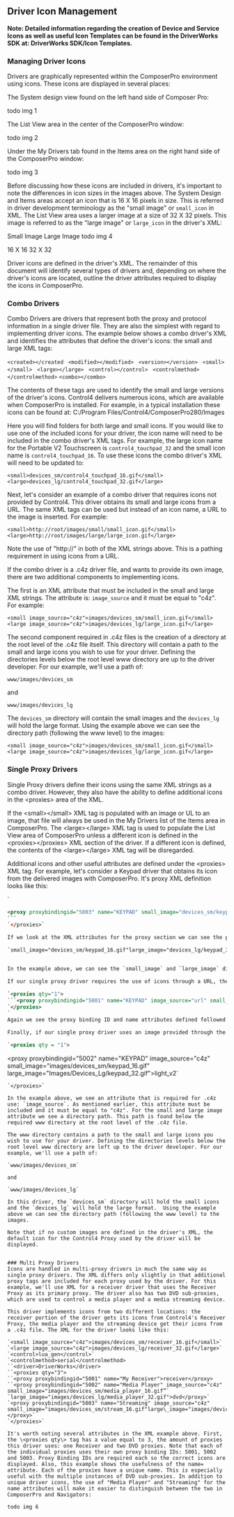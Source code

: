 ## Driver Icon Management

**Note: Detailed information regarding the creation of Device and Service Icons as well as useful Icon Templates can be found in the DriverWorks SDK at: DriverWorks SDK/Icon Templates.**


### Managing Driver Icons

Drivers are graphically represented within the ComposerPro environment using icons. These icons are displayed in several places: 

The System design view found on the left hand side of Composer Pro:

todo img 1


The List View area in the center of the ComposerPro window:

todo img 2


Under the My Drivers tab found in the Items area on the right hand side of the ComposerPro window:

todo img 3


Before discussing how these icons are included in drivers, it's important to note the differences in icon sizes in the images above. The System Design and Items areas accept an icon that is 16 X 16 pixels in size. This is referred in driver development terminology as the "small image" or `small_icon` in XML. The List View area uses a larger image at a size of 32 X 32 pixels. This image is referred to as the "large image" or `large_icon` in the driver's XML:

Small Image					Large Image
todo img 4

16 X 16                                                  32 X 32

Driver icons are defined in the driver's XML. The remainder of this document will identify several types of drivers and, depending on where the driver's icons are located, outline the driver attributes required to display the icons in ComposerPro.


### Combo Drivers
Combo Drivers are drivers that represent both the proxy and protocol information in a single driver file. They are also the simplest with regard to implementing driver icons. The example below shows a combo driver's XML and identifies the attributes that define the driver's icons: the small and large XML tags:

`<created></created`
` <modified></modified>`
` <version></version>`
` <small></small>`
` <large></large>`
` <control></control>`
` <controlmethod></controlmethod>`
`<combo></combo>`

The contents of these tags are used to identify the small and large versions of the driver's icons. Control4 delivers numerous icons, which are available when ComposerPro is installed. For example, in a typical installation these icons can be found at: C:/Program Files/Control4/ComposerPro280/Images

Here you will find folders for both large and small icons. If you would like to use one of the included icons for your driver, the icon name will need to be included in the combo driver's XML tags. For example, the large icon name for the Portable V2 Touchscreen is `control4_touchpad_32` and the small icon name is `control4_touchpad_16`. To use these icons the combo driver's XML will need to be updated to:

`<small>devices_sm/control4_touchpad_16.gif</small>`
`<large>devices_lg/control4_touchpad_32.gif</large>`

Next, let's consider an example of a combo driver that requires icons not provided by Control4. This driver obtains its small and large icons from a URL. The same XML tags can be used but instead of an icon name, a URL to the image is inserted. For example:

`<small>http://root/images/small/small_icon.gif</small>`
`<large>http://root/images/large/large_icon.gif</large>`

Note the use of "http://" in both of the XML strings above. This is a pathing requirement in using icons from a URL.

If the combo driver is a .c4z driver file, and wants to provide its own image, there are two additional components to implementing icons. 

The first is an XML attribute that must be included in the small and large XML strings. The attribute is: `image_source` and it must be equal to "c4z". For example:

`<small image_source="c4z">images/devices_sm/small_icon.gif</small>`
`<large image_source="c4z">images/devices_lg/large_icon.gif</large>`

The second component required in .c4z files is the creation of a directory at the root level of the .c4z file itself. This directory will contain a path to the small and large icons you wish to use for your driver. Defining the directories levels below the root level www directory are up to the driver developer. For our example, we'll use a path of:

`www/images/devices_sm`

and

`www/images/devices_lg`

The `devices_sm` directory will contain the small images and the `devices_lg` will hold the large format.  Using the example above we can see the directory path (following the www level) to the images:

`<small image_source="c4z">images/devices_sm/small_icon.gif</small>`
`<large image_source="c4z">images/devices_lg/large_icon.gif</large>`


### Single Proxy Drivers
Single Proxy drivers define their icons using the same XML strings as a combo driver. However, they also have the ability to define additional icons in the \<proxies\> area of the XML.

If the \<small\>\</small\> XML tag is populated with an image or UL to an image, that file will always be used in the My Drivers list of the Items area in ComposerPro. The \<large\>\</large\> XML tag is used to populate the List View area of ComposerPro unless a different icon is defined in the \<proxies\>\</proxies\> XML section of the driver. If a different icon is defined, the contents of the \<large\>\</large\> XML tag will be disregarded.

Additional icons and other useful attributes are defined under the \<proxies\> XML tag. For example, let's consider a Keypad driver that obtains its icon from the delivered images with ComposerPro. It's proxy XML definition looks like this:

`<proxies qty="1">
````xml
<proxy proxybindingid="5003" name="KEYPAD" small_image="devices_sm/keypad_16.gif" large_image="devices_lg/keypad_32.gif">light_v2</proxy>`
```
`</proxies>`

If we look at the XML attributes for the proxy section we can see the proxy binding ID is defined first. This is required for the correct icon to be displayed. Next we see a name attribute. This attribute is useful as it defines the driver's name that will be displayed in ComposerPro and on devices running Navigator. This is especially useful when dealing with multi-proxy drivers and its use is further explained below. When left blank, the name of the proxy used by the driver will be displayed. Following the name attribute we can see the small and large image icon attributes. Note the format the XML follows:

`small_image="devices_sm/keypad_16.gif"large_image="devices_lg/keypad_32.gif"`


In the example above, we can see the `small_image` and `large_image` directories that are installed with ComposerPro as well as the small and large icon names within each.

If our single proxy driver requires the use of icons through a URL, the proxy XML would look like this: 

`<proxies qty="1">
```<proxy proxybindingid="5001" name="KEYPAD" image_source="url" small_image="http://192.168.1.111/driver/`driver_singleproxy/image/devices_sm/keypad_16.gif" 	large_image="http://192.168.1.111/driver/`driver_singleproxy/image	/devices_lg/keypad_32.gif">keypad_proxy</proxy>``
`</proxies>
`
Again we see the proxy binding ID and name attributes defined followed by the `image_source` value. This is followed by the small and large image attributes but note the URL to the images in quotations. As mentioned earlier, the only requirement for the URL definition is that it begins with "http://"

Finally, if our single proxy driver uses an image provided through the .c4z file, our \<proxy\> XML would look like this:

`<proxies qty = "1">
````
<proxy proxybindingid="5002" name="KEYPAD" image_source="c4z" small_image="images/devices_sm/keypad_16.gif"` 	`large_image="Images/Devices_Lg/keypad_32.gif">light_v2</proxy>`
```
`</proxies>`

In the example above, we see an attribute that is required for .c4z use: `image_source`. As mentioned earlier, this attribute must be included and it must be equal to "c4z". For the small and large image attribute we see a directory path. This path is found below the required www directory at the root level of the .c4z file. 

The www directory contains a path to the small and large icons you wish to use for your driver. Defining the directories levels below the root level www directory are left up to the driver developer. For our example, we'll use a path of:

`www/images/devices_sm`

and

`www/images/devices_lg`

In this driver, the `devices_sm` directory will hold the small icons and the `devices_lg` will hold the large format.  Using the example above we can see the directory path (following the www level) to the images.

Note that if no custom images are defined in the driver's XML, the default icon for the Control4 Proxy used by the driver will be displayed.


### Multi Proxy Drivers
Icons are handled in multi-proxy drivers in much the same way as single proxy drivers. The XML differs only slightly in that additional proxy tags are included for each proxy used by the driver. For this example, we'll use XML for a receiver driver that uses the Receiver Proxy as its primary proxy. The driver also has two DVD sub-proxies, which are used to control a media player and a media streaming device. 

This driver implements icons from two different locations: the receiver portion of the driver gets its icons from Control4's Receiver Proxy, the media player and the streaming device get their icons from a .c4z file. The XML for the driver looks like this:

`<small image_source="c4z">images/devices_sm/receiver_16.gif</small>`
`<large image_source="c4z">images/devices_lg/receiver_32.gif</large>`
`<control>lua_gen</control>`
`<controlmethod>serial</controlmethod>
``<driver>DriverWorks</driver>
``<proxies qty="3">
``<proxy proxybindingid="5001" name="My Receiver">receiver</proxy>
``<proxy proxybindingid="5002" name="Media Player" image_source="c4z" small_image="images/devices_sm/media_player_16.gif”` 
`large_image="images/devices_lg/media_player_32.gif">dvd</proxy>`
`<proxy proxybindingid="5003" name="Streaming" image_source="c4z" small_image="images/devices_sm/stream_16.gif"large\_image="images/devices\_lg/stream\_32.gif">dvd~</proxy>`
`</proxies>`

It's worth noting several attributes in the XML example above. First, the \<proxies qty\> tag has a value equal to 3, the amount of proxies this driver uses: one Receiver and two DVD proxies. Note that each of the individual proxies uses their own proxy binding IDs: 5001, 5002 and 5003. Proxy Binding IDs are required each so the correct icons are displayed. Also, this example shows the usefulness of the name= attribute. Each of the proxies have a unique name. This is especially useful with the multiple instances of DVD sub-proxies. In addition to unique driver icons, the use of "Media Player" and "Streaming" for the name attributes will make it easier to distinguish between the two in ComposerPro and Navigators:

todo img 6

